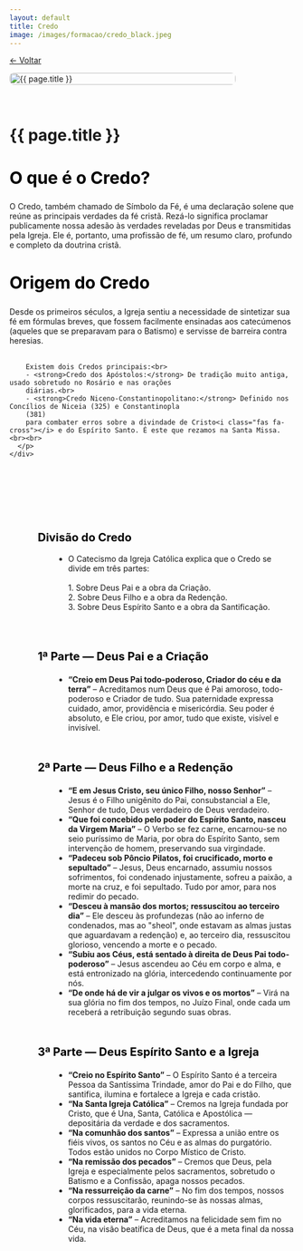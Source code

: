 ```yaml
---
layout: default
title: Credo
image: /images/formacao/credo_black.jpeg
---
```

<a href="/formacao" class="button is-light" style="margin-bottom: 1rem;">← Voltar</a>

<div class="container">

  <div class="header-wrapper" style="display: flex; align-items: flex-start; gap: 2rem; flex-wrap: wrap;">
    <img src="{{ page.image }}" alt="{{ page.title }}" class="content-image" />
    <div class="header-text" style="min-width: 280px; flex: 1;">
      <h1 class="custom-hero">{{ page.title }}</h1>
      <h2 class="sub_title">O que é o Credo?</h2>
      <p>
        O Credo, também chamado de Símbolo da Fé, é uma declaração solene que reúne as principais verdades da fé cristã.
        Rezá-lo significa proclamar publicamente nossa adesão às verdades reveladas por Deus e transmitidas pela Igreja.
        Ele é, portanto, uma profissão de fé, um resumo claro, profundo e completo da doutrina cristã.
      </p>
      <h2 class="sub_title">Origem do Credo</h2>
      <p>
        Desde os primeiros séculos, a Igreja sentiu a necessidade de sintetizar sua fé em fórmulas breves,
        que fossem facilmente ensinadas aos catecúmenos (aqueles que se preparavam para o Batismo) e servisse de
        barreira contra heresias.<br><br>

        Existem dois Credos principais:<br>
        - <strong>Credo dos Apóstolos:</strong> De tradição muito antiga, usado sobretudo no Rosário e nas orações
        diárias.<br>
        - <strong>Credo Niceno-Constantinopolitano:</strong> Definido nos Concílios de Niceia (325) e Constantinopla
        (381)
        para combater erros sobre a divindade de Cristo<i class="fas fa-cross"></i> e do Espírito Santo. É este que rezamos na Santa Missa.<br><br>
      </p>
    </div>
  </div>

  <div class="content-text" style="margin-top: 2rem;">
    <!-- Restante do conteúdo -->
    <div style="margin-bottom: 100px;">
      <h2 class="sec_title">Divisão do Credo</h2>
      <ul class="content">
        <li>
          O Catecismo da Igreja Católica explica que o Credo se divide em três partes:<br><br>
          1. Sobre Deus Pai e a obra da Criação.<br>
          2. Sobre Deus Filho e a obra da Redenção.<br>
          3. Sobre Deus Espírito Santo e a obra da Santificação.<br><br>
        </li>
      </ul>
      <h3 class="sec_title">1ª Parte — Deus Pai e a Criação</h3>
      <ul class="content">
        <li>
          <strong>“Creio em Deus Pai todo-poderoso, Criador do céu e da terra”</strong> –
          Acreditamos num Deus que é Pai amoroso, todo-poderoso e Criador de tudo.
          Sua paternidade expressa cuidado, amor, providência e misericórdia.
          Seu poder é absoluto, e Ele criou, por amor, tudo que existe, visível e invisível.
        </li>
      </ul>
      <h3 class="sec_title">2ª Parte — Deus Filho e a Redenção</h3>
      <ul class="content">
        <li>
          <strong>“E em Jesus Cristo<i class="fas fa-cross"></i>, seu único Filho, nosso Senhor”</strong> –
          Jesus é o Filho unigênito do Pai, consubstancial a Ele, Senhor de tudo, Deus verdadeiro de Deus verdadeiro.
        </li>
        <li>
          <strong>“Que foi concebido pelo poder do Espírito Santo, nasceu da Virgem Maria”</strong> –
          O Verbo se fez carne, encarnou-se no seio puríssimo de Maria, por obra do Espírito Santo,
          sem intervenção de homem, preservando sua virgindade.
        </li>
        <li>
          <strong>“Padeceu sob Pôncio Pilatos, foi crucificado, morto e sepultado”</strong> –
          Jesus, Deus encarnado, assumiu nossos sofrimentos, foi condenado injustamente, sofreu a paixão,
          a morte na cruz, e foi sepultado. Tudo por amor, para nos redimir do pecado.
        </li>
        <li>
          <strong>“Desceu à mansão dos mortos; ressuscitou ao terceiro dia”</strong> –
          Ele desceu às profundezas (não ao inferno de condenados, mas ao "sheol", onde estavam as almas justas que
          aguardavam a redenção) e, ao terceiro dia, ressuscitou glorioso, vencendo a morte e o pecado.
        </li>
        <li>
          <strong>“Subiu aos Céus, está sentado à direita de Deus Pai todo-poderoso”</strong> –
          Jesus ascendeu ao Céu em corpo e alma, e está entronizado na glória, intercedendo continuamente por nós.
        </li>
        <li>
          <strong>“De onde há de vir a julgar os vivos e os mortos”</strong> –
          Virá na sua glória no fim dos tempos, no Juízo Final, onde cada um receberá a retribuição segundo suas obras.
        </li>
      </ul>
      <h3 class="sec_title">3ª Parte — Deus Espírito Santo e a Igreja</h3>
      <ul class="content">
        <li>
          <strong>“Creio no Espírito Santo”</strong> –
          O Espírito Santo é a terceira Pessoa da Santíssima Trindade, amor do Pai e do Filho,
          que santifica, ilumina e fortalece a Igreja e cada cristão.
        </li>
        <li>
          <strong>“Na Santa Igreja Católica”</strong> –
          Cremos na Igreja fundada por Cristo<i class="fas fa-cross"></i>, que é Una, Santa, Católica e Apostólica —
          depositária da verdade e dos sacramentos.
        </li>
        <li>
          <strong>“Na comunhão dos santos”</strong> –
          Expressa a união entre os fiéis vivos, os santos no Céu e as almas do purgatório.
          Todos estão unidos no Corpo Místico de Cristo<i class="fas fa-cross"></i>.
        </li>
        <li>
          <strong>“Na remissão dos pecados”</strong> –
          Cremos que Deus, pela Igreja e especialmente pelos sacramentos, sobretudo o Batismo e a Confissão,
          apaga nossos pecados.
        </li>
        <li>
          <strong>“Na ressurreição da carne”</strong> –
          No fim dos tempos, nossos corpos ressuscitarão, reunindo-se às nossas almas, glorificados, para a vida eterna.
        </li>
        <li>
          <strong>“Na vida eterna”</strong> –
          Acreditamos na felicidade sem fim no Céu, na visão beatífica de Deus, que é a meta final da nossa vida.
        </li>
      </ul>
    </div>
  </div>
</div>

<style>
  .content-image {
    width: 400px;
    height: 526px;
    object-fit: cover;
    border-radius: 8px;
    flex-shrink: 0;
  }

  .form_title {
    color: black;
    font-size: 40px;
    font-weight: bold;
    margin-bottom: 0.5rem;
  }

  .sub_title {
    color: black;
    font-size: 30px;
    font-weight: bold;
    margin-top: 40px;
  }

  .sec_title {
    color: black;
    font-size: 20px;
    font-weight: bold;
    margin-top: 50px;
    margin-left: 100px;
  }

  .content {
    margin-top: 15px;
    margin-left: 150px;
    list-style-type: disc;
  }

  @media (max-width: 1024px) {
    .header-wrapper {
      flex-direction: column;
      align-items: center;
    }

    .content-image {
      width: 100%;
      max-width: 400px;
      height: auto;
    }

    .sec_title {
      margin-left: 50px;
    }

    .content {
      margin-left: 80px;
    }
  }

  @media (max-width: 600px) {
    .form_title {
      font-size: 30px;
    }

    .sub_title {
      font-size: 24px;
    }

    .sec_title {
      font-size: 18px;
      margin-left: 20px;
    }

    .content {
      margin-left: 40px;
    }
  }
</style>
